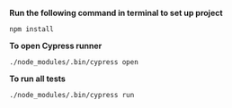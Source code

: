 
**Run the following command in terminal to set up project**

`npm install`

**To open Cypress runner**
 
`./node_modules/.bin/cypress open`

**To run all tests**
 
`./node_modules/.bin/cypress run`
